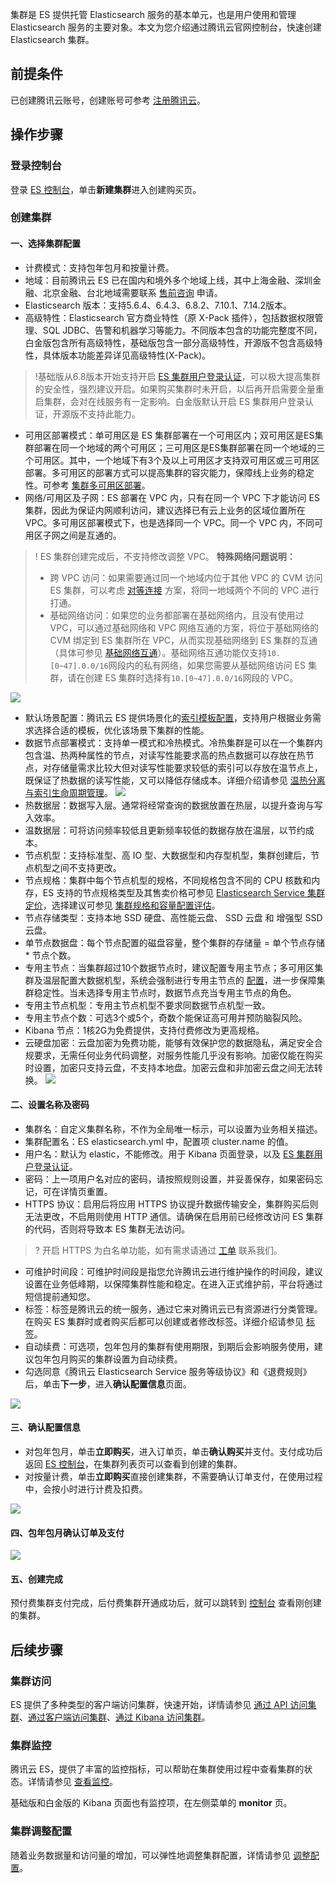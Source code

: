 集群是 ES 提供托管 Elasticsearch 服务的基本单元，也是用户使用和管理 Elasticsearch 服务的主要对象。本文为您介绍通过腾讯云官网控制台，快速创建 Elasticsearch 集群。

## 前提条件
已创建腾讯云账号，创建账号可参考 [注册腾讯云](https://cloud.tencent.com/document/product/378/17985)。

## 操作步骤
### 登录控制台
登录 [ES 控制台](https://console.cloud.tencent.com/es)，单击**新建集群**进入创建购买页。

### 创建集群
#### 一、选择集群配置
- 计费模式：支持包年包月和按量计费。
- 地域：目前腾讯云 ES 已在国内和境外多个地域上线，其中上海金融、深圳金融、北京金融、台北地域需要联系 [售前咨询](https://cloud.tencent.com/online-service?from=sales&source=PRESALE) 申请。
- Elasticsearch 版本：支持5.6.4、6.4.3、6.8.2、7.10.1、7.14.2版本。
- 高级特性：Elasticsearch 官方商业特性（原 X-Pack 插件），包括数据权限管理、SQL JDBC、告警和机器学习等能力。不同版本包含的功能完整度不同，白金版包含所有高级特性，基础版包含一部分高级特性，开源版不包含高级特性，具体版本功能差异详见高级特性(X-Pack)。
>!基础版从6.8版本开始支持开启 [ES 集群用户登录认证](https://cloud.tencent.com/document/product/845/42868)，可以极大提高集群的安全性，强烈建议开启。如果购买集群时未开启，以后再开启需要全量重启集群，会对在线服务有一定影响。白金版默认开启 ES 集群用户登录认证，开源版不支持此能力。
- 可用区部署模式：单可用区是 ES 集群部署在一个可用区内；双可用区是ES集群部署在同一个地域的两个可用区；三可用区是ES集群部署在同一个地域的三个可用区。其中，一个地域下有3个及以上可用区才支持双可用区或三可用区部署。多可用区的部署方式可以提高集群的容灾能力，保障线上业务的稳定性。可参考 [集群多可用区部署](https://cloud.tencent.com/document/product/845/35551)。
- 网络/可用区及子网：ES 部署在 VPC 内，只有在同一个 VPC 下才能访问 ES 集群，因此为保证内网顺利访问，建议选择已有云上业务的区域位置所在 VPC。多可用区部署模式下，也是选择同一个 VPC。同一个 VPC 内，不同可用区子网之间是互通的。
>! ES 集群创建完成后，不支持修改调整 VPC。
**特殊网络问题说明：**
> - 跨 VPC 访问：如果需要通过同一个地域内位于其他 VPC 的 CVM 访问 ES 集群，可以考虑 [对等连接](https://cloud.tencent.com/document/product/553/18827) 方案，将同一地域两个不同的 VPC 进行打通。
> - 基础网络访问：如果您的业务都部署在基础网络内，且没有使用过 VPC，可以通过基础网络和 VPC 网络互通的方案，将位于基础网络的 CVM 绑定到 ES 集群所在 VPC，从而实现基础网络到 ES 集群的互通（具体可参见 [基础网络互通](https://cloud.tencent.com/document/product/215/20083)）。基础网络互通功能仅支持`10.[0~47].0.0/16`网段内的私有网络，如果您需要从基础网络访问 ES 集群，请在创建 ES 集群时选择有`10.[0~47].0.0/16`网段的 VPC。
> 
![](https://qcloudimg.tencent-cloud.cn/raw/7b2636fc993c349e095e06b46ff413af.png)
- 默认场景配置：腾讯云 ES 提供场景化的[索引模板配置](https://cloud.tencent.com/document/product/845/46983)，支持用户根据业务需求选择合适的模板，优化该场景下集群的性能。
- 数据节点部署模式：支持单一模式和冷热模式。冷热集群是可以在一个集群内包含温、热两种属性的节点，对读写性能要求高的热点数据可以存放在热节点，对存储量需求比较大但对读写性能要求较低的索引可以存放在温节点上，既保证了热数据的读写性能，又可以降低存储成本。详细介绍请参见 [温热分离与索引生命周期管理](https://cloud.tencent.com/document/product/845/41176)。
![](https://qcloudimg.tencent-cloud.cn/raw/19f4ee5ee80f948167e38ac70196a283.png)
- 热数据层：数据写入层。通常将经常查询的数据放置在热层，以提升查询与写入效率。
- 温数据层：可将访问频率较低且更新频率较低的数据存放在温层，以节约成本。
- 节点机型：支持标准型、高 IO 型、大数据型和内存型机型，集群创建后，节点机型之间不支持更改。
- 节点规格：集群中每个节点机型的规格，不同规格包含不同的 CPU 核数和内存，ES 支持的节点规格类型及其售卖价格可参见 [Elasticsearch Service 集群定价](https://cloud.tencent.com/document/product/845/18376)，选择建议可参见 [集群规格和容量配置评估](https://cloud.tencent.com/document/product/845/19551)。
- 节点存储类型：支持本地 SSD 硬盘、高性能云盘、 SSD 云盘 和 增强型 SSD 云盘。
- 单节点数据盘：每个节点配置的磁盘容量，整个集群的存储量 = 单个节点存储 * 节点个数。
- 专用主节点：当集群超过10个数据节点时，建议配置专用主节点；多可用区集群及温层配置大数据机型，系统会强制进行专用主节点的 [配置](https://cloud.tencent.com/document/product/845/32086)，进一步保障集群稳定性。当未选择专用主节点时，数据节点充当专用主节点的角色。
- 专用主节点机型：专用主节点机型不要求同数据节点机型一致。
- 专用主节点个数：可选3个或5个，奇数个能保证高可用并预防脑裂风险。
- Kibana 节点：1核2G为免费提供，支持付费修改为更高规格。
- 云硬盘加密：云盘加密为免费功能，能够有效保护您的数据隐私，满足安全合规要求，无需任何业务代码调整，对服务性能几乎没有影响。加密仅能在购买时设置，加密只支持云盘，不支持本地盘。加密云盘和非加密云盘之间无法转换。
![](https://qcloudimg.tencent-cloud.cn/raw/e815ba328d5a58f75f8127688a38b3e1.png)


#### 二、设置名称及密码
- 集群名：自定义集群名称，不作为全局唯一标示，可以设置为业务相关描述。
- 集群配置名：ES elasticsearch.yml 中，配置项 cluster.name 的值。
- 用户名：默认为 elastic，不能修改。用于 Kibana 页面登录，以及 [ES 集群用户登录认证](https://cloud.tencent.com/document/product/845/42868)。
- 密码：上一项用户名对应的密码，请按照规则设置，并妥善保存，如果密码忘记，可在详情页重置。
- HTTPS 协议：启用后将应用 HTTPS 协议提升数据传输安全，集群购买后则无法更改，不启用则使用 HTTP 通信。请确保在启用前已经修改访问 ES 集群的代码，否则将导致本 ES 集群无法访问。
>? 开启 HTTPS 为白名单功能，如有需求请通过 [工单](https://console.cloud.tencent.com/workorder/category) 联系我们。
- 可维护时间段：可维护时间段是指您允许腾讯云进行维护操作的时间段，建议设置在业务低峰期，以保障集群性能和稳定。在进入正式维护前，平台将通过短信提前通知您。
- 标签：标签是腾讯云的统一服务，通过它来对腾讯云已有资源进行分类管理。在购买 ES 集群时或者购买后都可以创建或者修改标签。详细介绍请参见 [标签](https://cloud.tencent.com/document/product/651/13334)。
- 自动续费：可选项，包年包月的集群有使用期限，到期后会影响服务使用，建议包年包月购买的集群设置为自动续费。
- 勾选同意《腾讯云 Elasticsearch Service 服务等级协议》和《退费规则》后，单击**下一步**，进入**确认配置信息**页面。

![](https://qcloudimg.tencent-cloud.cn/raw/6e26caa22d2c62bc39a2f974a0473ce0.png)

#### 三、确认配置信息
- 对包年包月，单击**立即购买**，进入订单页，单击**确认购买**并支付。支付成功后返回 [ES 控制台](https://console.cloud.tencent.com/es)，在集群列表页可以查看到创建的集群。
- 对按量计费，单击**立即购买**直接创建集群，不需要确认订单支付，在使用过程中，会按小时进行计费及扣费。

![](https://qcloudimg.tencent-cloud.cn/raw/6e2789fb57ad188ac6cc924c35f1369c.png)

#### 四、包年包月确认订单及支付
![](https://main.qcloudimg.com/raw/5f4a1b7c73775950c43cb86ef80ca22f.png)

#### 五、创建完成
预付费集群支付完成，后付费集群开通成功后，就可以跳转到 [控制台](https://console.cloud.tencent.com/es) 查看刚创建的集群。

## 后续步骤
### 集群访问
ES 提供了多种类型的客户端访问集群，快速开始，详情请参见 [通过 API 访问集群](https://cloud.tencent.com/document/product/845/19540)、[通过客户端访问集群](https://cloud.tencent.com/document/product/845/19538)、[通过 Kibana 访问集群](https://cloud.tencent.com/document/product/845/19541)。

### 集群监控
腾讯云 ES，提供了丰富的监控指标，可以帮助在集群使用过程中查看集群的状态。详情请参见 [查看监控](https://cloud.tencent.com/document/product/845/16995)。

基础版和白金版的 Kibana 页面也有监控项，在左侧菜单的 **monitor** 页。

### 集群调整配置
随着业务数据量和访问量的增加，可以弹性地调整集群配置，详情请参见 [调整配置](https://cloud.tencent.com/document/product/845/32096)。
